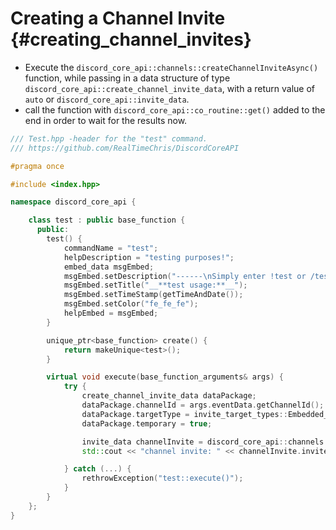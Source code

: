 Creating a Channel Invite {#creating_channel_invites}
============
- Execute the `discord_core_api::channels::createChannelInviteAsync()` function, while passing in a data structure of type `discord_core_api::create_channel_invite_data`, with a return value of `auto` or `discord_core_api::invite_data`.
- call the function with `discord_core_api::co_routine::get()` added to the end in order to wait for the results now.

```cpp
/// Test.hpp -header for the "test" command.
/// https://github.com/RealTimeChris/DiscordCoreAPI

#pragma once

#include <index.hpp>

namespace discord_core_api {

	class test : public base_function {
	  public:
		test() {
			commandName = "test";
			helpDescription = "testing purposes!";
			embed_data msgEmbed;
			msgEmbed.setDescription("------\nSimply enter !test or /test!\n------");
			msgEmbed.setTitle("__**test usage:**__");
			msgEmbed.setTimeStamp(getTimeAndDate());
			msgEmbed.setColor("fe_fe_fe");
			helpEmbed = msgEmbed;
		}

		unique_ptr<base_function> create() {
			return makeUnique<test>();
		}

		virtual void execute(base_function_arguments& args) {
			try {
				create_channel_invite_data dataPackage;
				dataPackage.channelId = args.eventData.getChannelId();
				dataPackage.targetType = invite_target_types::Embedded_Application;
				dataPackage.temporary = true;

				invite_data channelInvite = discord_core_api::channels::createChannelInviteAsync(dataPackage).get();
				std::cout << "channel invite: " << channelInvite.inviter.userName << std::endl;

			} catch (...) {
				rethrowException("test::execute()");
			}
		}
	};
}
```
